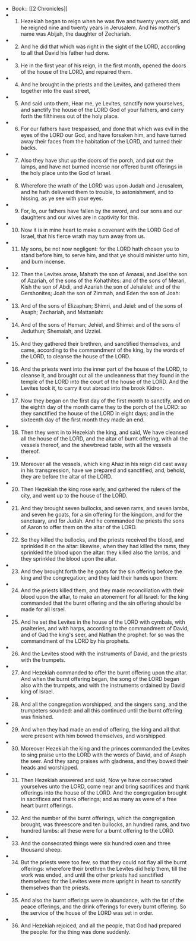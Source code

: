 - Book:: [[2 Chronicles]]
- 1. Hezekiah began to reign when he was five and twenty years old, and he reigned nine and twenty years in Jerusalem. And his mother's name was Abijah, the daughter of Zechariah.
- 2. And he did that which was right in the sight of the LORD, according to all that David his father had done.
- 3. He in the first year of his reign, in the first month, opened the doors of the house of the LORD, and repaired them.
- 4. And he brought in the priests and the Levites, and gathered them together into the east street,
- 5. And said unto them, Hear me, ye Levites, sanctify now yourselves, and sanctify the house of the LORD God of your fathers, and carry forth the filthiness out of the holy place.
- 6. For our fathers have trespassed, and done that which was evil in the eyes of the LORD our God, and have forsaken him, and have turned away their faces from the habitation of the LORD, and turned their backs.
- 7. Also they have shut up the doors of the porch, and put out the lamps, and have not burned incense nor offered burnt offerings in the holy place unto the God of Israel.
- 8. Wherefore the wrath of the LORD was upon Judah and Jerusalem, and he hath delivered them to trouble, to astonishment, and to hissing, as ye see with your eyes.
- 9. For, lo, our fathers have fallen by the sword, and our sons and our daughters and our wives are in captivity for this.
- 10. Now it is in mine heart to make a covenant with the LORD God of Israel, that his fierce wrath may turn away from us.
- 11. My sons, be not now negligent: for the LORD hath chosen you to stand before him, to serve him, and that ye should minister unto him, and burn incense.
- 12. Then the Levites arose, Mahath the son of Amasai, and Joel the son of Azariah, of the sons of the Kohathites: and of the sons of Merari, Kish the son of Abdi, and Azariah the son of Jehalelel: and of the Gershonites; Joah the son of Zimmah, and Eden the son of Joah:
- 13. And of the sons of Elizaphan; Shimri, and Jeiel: and of the sons of Asaph; Zechariah, and Mattaniah:
- 14. And of the sons of Heman; Jehiel, and Shimei: and of the sons of Jeduthun; Shemaiah, and Uzziel.
- 15. And they gathered their brethren, and sanctified themselves, and came, according to the commandment of the king, by the words of the LORD, to cleanse the house of the LORD.
- 16. And the priests went into the inner part of the house of the LORD, to cleanse it, and brought out all the uncleanness that they found in the temple of the LORD into the court of the house of the LORD. And the Levites took it, to carry it out abroad into the brook Kidron.
- 17. Now they began on the first day of the first month to sanctify, and on the eighth day of the month came they to the porch of the LORD: so they sanctified the house of the LORD in eight days; and in the sixteenth day of the first month they made an end.
- 18. Then they went in to Hezekiah the king, and said, We have cleansed all the house of the LORD, and the altar of burnt offering, with all the vessels thereof, and the shewbread table, with all the vessels thereof.
- 19. Moreover all the vessels, which king Ahaz in his reign did cast away in his transgression, have we prepared and sanctified, and, behold, they are before the altar of the LORD.
- 20. Then Hezekiah the king rose early, and gathered the rulers of the city, and went up to the house of the LORD.
- 21. And they brought seven bullocks, and seven rams, and seven lambs, and seven he goats, for a sin offering for the kingdom, and for the sanctuary, and for Judah. And he commanded the priests the sons of Aaron to offer them on the altar of the LORD.
- 22. So they killed the bullocks, and the priests received the blood, and sprinkled it on the altar: likewise, when they had killed the rams, they sprinkled the blood upon the altar: they killed also the lambs, and they sprinkled the blood upon the altar.
- 23. And they brought forth the he goats for the sin offering before the king and the congregation; and they laid their hands upon them:
- 24. And the priests killed them, and they made reconciliation with their blood upon the altar, to make an atonement for all Israel: for the king commanded that the burnt offering and the sin offering should be made for all Israel.
- 25. And he set the Levites in the house of the LORD with cymbals, with psalteries, and with harps, according to the commandment of David, and of Gad the king's seer, and Nathan the prophet: for so was the commandment of the LORD by his prophets.
- 26. And the Levites stood with the instruments of David, and the priests with the trumpets.
- 27. And Hezekiah commanded to offer the burnt offering upon the altar. And when the burnt offering began, the song of the LORD began also with the trumpets, and with the instruments ordained by David king of Israel.
- 28. And all the congregation worshipped, and the singers sang, and the trumpeters sounded: and all this continued until the burnt offering was finished.
- 29. And when they had made an end of offering, the king and all that were present with him bowed themselves, and worshipped.
- 30. Moreover Hezekiah the king and the princes commanded the Levites to sing praise unto the LORD with the words of David, and of Asaph the seer. And they sang praises with gladness, and they bowed their heads and worshipped.
- 31. Then Hezekiah answered and said, Now ye have consecrated yourselves unto the LORD, come near and bring sacrifices and thank offerings into the house of the LORD. And the congregation brought in sacrifices and thank offerings; and as many as were of a free heart burnt offerings.
- 32. And the number of the burnt offerings, which the congregation brought, was threescore and ten bullocks, an hundred rams, and two hundred lambs: all these were for a burnt offering to the LORD.
- 33. And the consecrated things were six hundred oxen and three thousand sheep.
- 34. But the priests were too few, so that they could not flay all the burnt offerings: wherefore their brethren the Levites did help them, till the work was ended, and until the other priests had sanctified themselves: for the Levites were more upright in heart to sanctify themselves than the priests.
- 35. And also the burnt offerings were in abundance, with the fat of the peace offerings, and the drink offerings for every burnt offering. So the service of the house of the LORD was set in order.
- 36. And Hezekiah rejoiced, and all the people, that God had prepared the people: for the thing was done suddenly.
